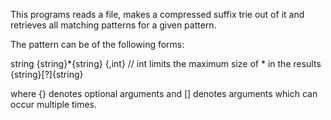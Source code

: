 This programs reads a file, makes a compressed suffix trie out of it and retrieves all matching patterns for a given pattern.

The pattern can be of the following forms:

string
{string}*{string} {,int}  // int limits the maximum size of * in the results
{string}[?]{string}


where {} denotes optional arguments and [] denotes arguments which can occur multiple times.



